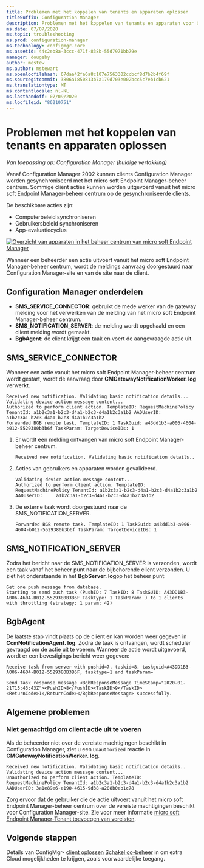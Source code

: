 ```yaml
---
title: Problemen met het koppelen van tenants en apparaten oplossen
titleSuffix: Configuration Manager
description: Problemen met het koppelen van tenants en apparaten voor Configuration Manager oplossen
ms.date: 07/07/2020
ms.topic: troubleshooting
ms.prod: configuration-manager
ms.technology: configmgr-core
ms.assetid: 44c2eb8a-3ccc-471f-838b-55d7971bb79e
manager: dougeby
author: mestew
ms.author: mstewart
ms.openlocfilehash: 67daa42fa6a8c107e7563302ccbcf8d7b2b4f69f
ms.sourcegitcommit: 3806a1850813b7a179d703e002bcc5c7eb1cb621
ms.translationtype: MT
ms.contentlocale: nl-NL
ms.lasthandoff: 07/09/2020
ms.locfileid: "86210751"
---
```

# <a name="troubleshooting-tenant-attach-and-device-actions"></a>Problemen met het koppelen van tenants en apparaten oplossen

*Van toepassing op: Configuration Manager (huidige vertakking)*

Vanaf Configuration Manager 2002 kunnen clients Configuration Manager worden gesynchroniseerd met het micro soft Endpoint Manager-beheer centrum. Sommige client acties kunnen worden uitgevoerd vanuit het micro soft Endpoint Manager-beheer centrum op de gesynchroniseerde clients.

De beschikbare acties zijn:
- Computerbeleid synchroniseren
- Gebruikersbeleid synchroniseren
- App-evaluatiecyclus


[![Overzicht van apparaten in het beheer centrum van micro soft Endpoint Manager](./media/3555758-device-overview-actions.png)](./media/3555758-device-overview-actions.png#lightbox)
  
Wanneer een beheerder een actie uitvoert vanuit het micro soft Endpoint Manager-beheer centrum, wordt de meldings aanvraag doorgestuurd naar Configuration Manager-site en van de site naar de client.

## <a name="configuration-manager-components"></a>Configuration Manager onderdelen

- **SMS_SERVICE_CONNECTOR**: gebruikt de mede werker van de gateway melding voor het verwerken van de melding van het micro soft Endpoint Manager-beheer centrum.
- **SMS_NOTIFICATION_SERVER**: de melding wordt opgehaald en een client melding wordt gemaakt.
- **BgbAgent**: de client krijgt een taak en voert de aangevraagde actie uit.

## <a name="sms_service_connector"></a>SMS_SERVICE_CONNECTOR

Wanneer een actie vanuit het micro soft Endpoint Manager-beheer centrum wordt gestart, wordt de aanvraag door **CMGatewayNotificationWorker. log** verwerkt.  

```text
Received new notification. Validating basic notification details...
Validating device action message content...
Authorized to perform client action. TemplateID: RequestMachinePolicy TenantId: a1b2c3a1-b2c3-d4a1-b2c3-d4a1b2c3a1b2 AADUserID:     a1b2c3a1-b2c3-d4a1-b2c3-d4a1b2c3a1b2
Forwarded BGB remote task. TemplateID: 1 TaskGuid: a43dd1b3-a006-4604-b012-5529380b3b6f TaskParam: TargetDeviceIDs: 1  
```
 
1. Er wordt een melding ontvangen van micro soft Endpoint Manager-beheer centrum.

   ```text
   Received new notification. Validating basic notification details..
   ```

1. Acties van gebruikers en apparaten worden gevalideerd.

   ```text
   Validating device action message content... 
   Authorized to perform client action. TemplateID: RequestMachinePolicy TenantId: a1b2c3a1-b2c3-d4a1-b2c3-d4a1b2c3a1b2 AADUserID:     a1b2c3a1-b2c3-d4a1-b2c3-d4a1b2c3a1b2
   ```

1. De externe taak wordt doorgestuurd naar de SMS_NOTIFICATION_SERVER.

    ```text
   Forwarded BGB remote task. TemplateID: 1 TaskGuid: a43dd1b3-a006-4604-b012-5529380b3b6f TaskParam: TargetDeviceIDs: 1  
    ```


## <a name="sms_notification_server"></a>SMS_NOTIFICATION_SERVER

Zodra het bericht naar de SMS_NOTIFICATION_SERVER is verzonden, wordt een taak vanaf het beheer punt naar de bijbehorende client verzonden. U ziet het onderstaande in het **BgbServer. log**op het beheer punt:

```text
Get one push message from database.
Starting to send push task (PushID: 7 TaskID: 8 TaskGUID: A43DD1B3-A006-4604-B012-5529380B3B6F TaskType: 1 TaskParam: ) to 1 clients  with throttling (strategy: 1 param: 42)
```

## <a name="bgbagent"></a>BgbAgent

De laatste stap vindt plaats op de client en kan worden weer gegeven in **CcmNotificationAgent. log**. Zodra de taak is ontvangen, wordt scheduler gevraagd om de actie uit te voeren. Wanneer de actie wordt uitgevoerd, wordt er een bevestigings bericht weer gegeven:

```text
Receive task from server with pushid=7, taskid=8, taskguid=A43DD1B3-A006-4604-B012-5529380B3B6F, tasktype=1 and taskParam=

Send Task response message <BgbResponseMessage TimeStamp="2020-01-21T15:43:43Z"><PushID>8</PushID><TaskID>9</TaskID><ReturnCode>1</ReturnCode></BgbResponseMessage> successfully.
```

## <a name="common-issues"></a>Algemene problemen

### <a name="unauthorized-to-perform-client-action"></a><a name="bkmk_noauth"></a>Niet gemachtigd om client actie uit te voeren

Als de beheerder niet over de vereiste machtigingen beschikt in Configuration Manager, ziet u een `Unauthorized` reactie in **CMGatewayNotificationWorker. log**.

```text
Received new notification. Validating basic notification details..
Validating device action message content...
Unauthorized to perform client action. TemplateID: RequestMachinePolicy TenantId: a1b2c3a1-b2c3-d4a1-b2c3-d4a1b2c3a1b2 AADUserID: 3a1e89e6-e190-4615-9d38-a208b0eb1c78
```  

Zorg ervoor dat de gebruiker die de actie uitvoert vanuit het micro soft Endpoint Manager-beheer centrum over de vereiste machtigingen beschikt voor Configuration Manager-site. Zie voor meer informatie [micro soft Endpoint Manager-Tenant toevoegen van vereisten](device-sync-actions.md#prerequisites).


## <a name="next-steps"></a>Volgende stappen

Details van ConfigMgr- [client oplossen](troubleshoot-client-details.md) 
 [Schakel co-beheer](../comanage/overview.md) in om extra Cloud mogelijkheden te krijgen, zoals voorwaardelijke toegang.
